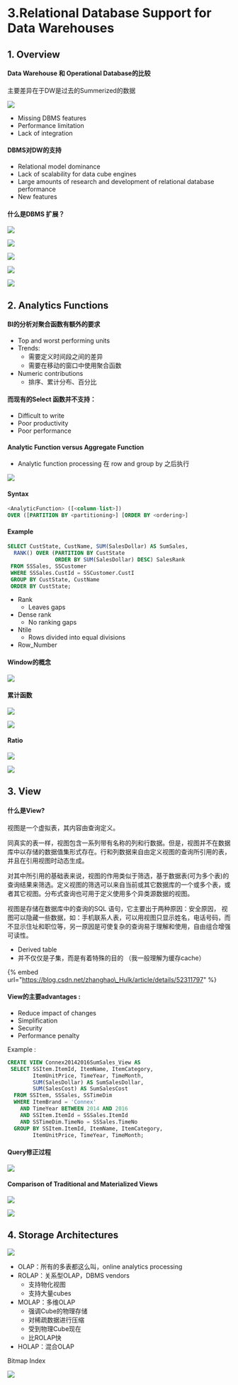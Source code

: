 # 3.Relational Database Support for Data Warehouses

## 1. Overview

#### Data Warehouse 和 Operational Database的比较

主要差异在于DW是过去的Summerized的数据

![](../../.gitbook/assets/screen-shot-2018-09-11-at-10.31.57-am.png)

* Missing DBMS features 
* Performance limitation
* Lack of integration

#### DBMS对DW的支持

* Relational model dominance
* Lack of scalability for data cube engines
* Large amounts of research and development of relational database performance
* New features

#### 什么是DBMS 扩展？

![](../../.gitbook/assets/screen-shot-2018-09-11-at-10.12.46-am.png)

![](../../.gitbook/assets/screen-shot-2018-09-11-at-10.12.54-am.png)

![](../../.gitbook/assets/screen-shot-2018-09-11-at-10.13.01-am.png)

![](../../.gitbook/assets/screen-shot-2018-09-11-at-10.13.06-am.png)

![](../../.gitbook/assets/screen-shot-2018-09-11-at-10.15.10-am.png)

## 2. Analytics Functions

#### BI的分析对聚合函数有额外的要求

* Top and worst performing units
* Trends:
  * 需要定义时间段之间的差异
  * 需要在移动的窗口中使用聚合函数
* Numeric contributions
  * 排序、累计分布、百分比

#### 而现有的Select 函数并不支持：

* Difficult to write
* Poor productivity
* Poor performance

####  Analytic Function versus Aggregate Function

* Analytic function processing 在 row and group by 之后执行

![](../../.gitbook/assets/screen-shot-2018-09-12-at-9.20.48-am.png)

#### Syntax

```sql
<AnalyticFunction> ([<column-list>]) 
OVER ([PARTITION BY <partitioning>] [ORDER BY <ordering>] 
```

#### Example

```sql
SELECT CustState, CustName, SUM(SalesDollar) AS SumSales,
  RANK() OVER (PARTITION BY CustState 
               ORDER BY SUM(SalesDollar) DESC) SalesRank
 FROM SSSales, SSCustomer
 WHERE SSSales.CustId = SSCustomer.CustI
 GROUP BY CustState, CustName
 ORDER BY CustState;
```

* Rank
  * Leaves gaps 
* Dense rank
  * No ranking gaps
* Ntile
  * Rows divided into equal divisions
* Row\_Number

#### Window的概念

![](../../.gitbook/assets/screen-shot-2018-09-12-at-9.39.55-am.png)

#### 累计函数

![](../../.gitbook/assets/screen-shot-2018-09-12-at-9.41.14-am.png)

![](../../.gitbook/assets/screen-shot-2018-09-12-at-9.44.20-am.png)

#### Ratio

![](../../.gitbook/assets/screen-shot-2018-09-12-at-9.46.56-am.png)

![](../../.gitbook/assets/screen-shot-2018-09-12-at-9.47.43-am.png)

## 3. View

#### 什么是View?

视图是一个虚拟表，其内容由查询定义。

同真实的表一样，视图包含一系列带有名称的列和行数据。但是，视图并不在数据库中以存储的数据值集形式存在。行和列数据来自由定义视图的查询所引用的表，并且在引用视图时动态生成。

对其中所引用的基础表来说，视图的作用类似于筛选，基于数据表\(可为多个表\)的查询结果来筛选。定义视图的筛选可以来自当前或其它数据库的一个或多个表，或者其它视图。分布式查询也可用于定义使用多个异类源数据的视图。

视图是存储在数据库中的查询的SQL 语句，它主要出于两种原因：安全原因， 视图可以隐藏一些数据，如：手机联系人表，可以用视图只显示姓名，电话号码，而不显示住址和职位等，另一原因是可使复杂的查询易于理解和使用，自由组合增强可读性。

* Derived table
* 并不仅仅是子集，而是有着特殊的目的 （我一般理解为缓存cache）

{% embed url="https://blog.csdn.net/zhanghao\_Hulk/article/details/52311797" %}

#### View的主要advantages :

* Reduce impact of changes
* Simplification
* Security
* Performance penalty

Example :

```sql
CREATE VIEW Connex20142016SumSales_View AS
 SELECT SSItem.ItemId, ItemName, ItemCategory, 
        ItemUnitPrice, TimeYear, TimeMonth,
        SUM(SalesDollar) AS SumSalesDollar,
        SUM(SalesCost) AS SumSalesCost
  FROM SSItem, SSSales, SSTimeDim
  WHERE ItemBrand = 'Connex' 
    AND TimeYear BETWEEN 2014 AND 2016
    AND SSItem.ItemId = SSSales.ItemId
    AND SSTimeDim.TimeNo = SSSales.TimeNo
  GROUP BY SSItem.ItemId, ItemName, ItemCategory, 
        ItemUnitPrice, TimeYear, TimeMonth;
```

####  Query修正过程

![](../../.gitbook/assets/image%20%282%29.png)

####  Comparison of Traditional and Materialized Views

![](../../.gitbook/assets/screen-shot-2018-09-12-at-11.37.30-am.png)

![](../../.gitbook/assets/screen-shot-2018-09-12-at-11.39.06-am.png)

## 4. Storage  Architectures

![](../../.gitbook/assets/screen-shot-2018-09-13-at-10.56.46-am.png)

* OLAP：所有的多表都这么叫，online analytics processing
* ROLAP：关系型OLAP，DBMS vendors
  * 支持物化视图 
  * 支持大量cubes
* MOLAP：多维OLAP
  * 强调Cube的物理存储
  * 对稀疏数据进行压缩
  * 受到物理Cube现在
  * 比ROLAP快
* HOLAP：混合OLAP

 

Bitmap Index

![](../../.gitbook/assets/screen-shot-2018-09-13-at-11.02.45-am.png)




